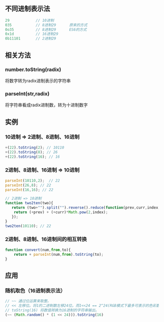 ## 不同进制表示法
```js
29            // 10进制
035           // 8进制29      原来的方式
0o35          // 8进制29      ES6的方式
0x1d          // 16进制29
0b11101       // 2进制29
```

## 相关方法
### number.toString(radix)  
将数字转为radix进制表示的字符串

### parseInt(str,radix) 
将字符串看成radix进制数，转为十进制数字

## 实例
### 10进制 => 2进制、8进制、16进制
```js
+(22).toString(2); // 10110
+(22).toString(8); // 26
+(22).toString(16); // 16
```
### 2进制、8进制、16进制 => 10进制
```js
parseInt(10110,2);  // 22
parseInt(26,8); // 22
parseInt(16,16); // 22

// 2进制 => 10进制
function two2ten(two){
   return (two+"").split("").reverse().reduce(function(prev,curr,index,arr){
    return (+prev) + (+curr)*Math.pow(2,index);
   }); 
}
two2ten(10110); // 22
```
### 2进制、8进制、16进制间的相互转换
```js
function convert(num,from,to){
    return + parseInt(num,from).toString(to);
}
```


## 应用
### 随机取色（16进制表示法）

```js
// ~~ 通过位运算来取整。
// << 左移位。将1的二进制数左移24位。而1<<24 == 2^24(RGB模式下最多可表示的色彩数量)
// toString(16) 将数值转换为16进制的字符串输出。
(~~ (Math.random() * (1 << 24))).toString(16)

```

### 
